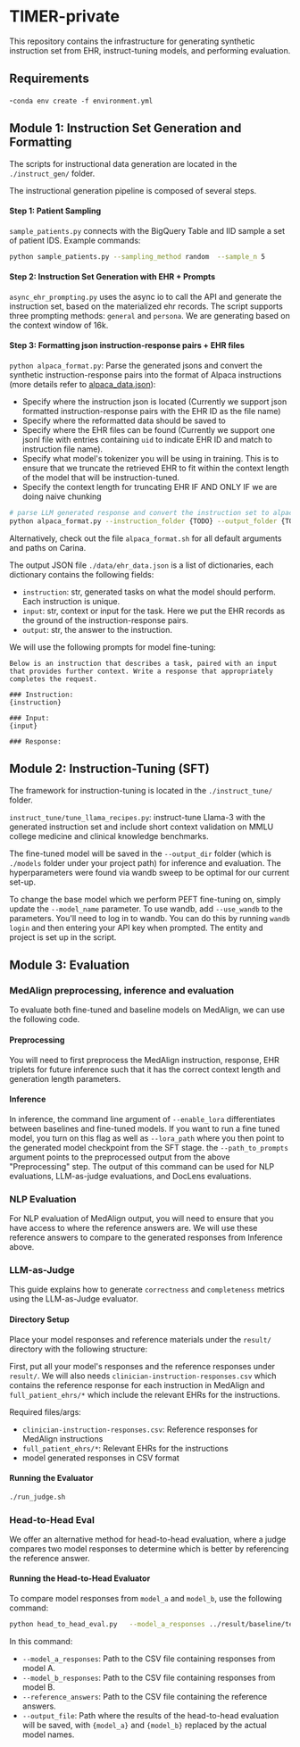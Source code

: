 # TIMER-private

This repository contains the infrastructure for generating synthetic instruction set from EHR, instruct-tuning models, and performing evaluation.

## Requirements 
-`conda env create -f environment.yml`

## Module 1: Instruction Set Generation and Formatting
The scripts for instructional data generation are located in the `./instruct_gen/` folder.

The instructional generation pipeline is composed of several steps.

#### Step 1: Patient Sampling 

`sample_patients.py` connects with the BigQuery Table and IID sample a set of patient IDS. Example commands:

```Bash
python sample_patients.py --sampling_method random  --sample_n 5
```

#### Step 2: Instruction Set Generation with EHR + Prompts

`async_ehr_prompting.py` uses the async io to call the API and generate the instruction set, based on the materialized ehr records. The script supports three prompting methods: `general` and `persona`. We are generating based on the context window of 16k. 

#### Step 3: Formatting json instruction-response pairs + EHR files
`python alpaca_format.py`: Parse the generated jsons and convert the synthetic instruction-response pairs into the format of Alpaca instructions (more details refer to [alpaca_data.json](https://github.com/tatsu-lab/stanford_alpaca?tab=readme-ov-file#data-release)):
- Specify where the instruction json is located (Currently we support json formatted instruction-response pairs with the EHR ID as the file name)
- Specify where the reformatted data should be saved to
- Specify where the EHR files can be found (Currently we support one jsonl file with entries containing `uid` to indicate EHR ID and match to instruction file name).
- Specify what model's tokenizer you will be using in training. This is to ensure that we truncate the retrieved EHR to fit within the context length of the model that will be instruction-tuned.
- Specify the context length for truncating EHR IF AND ONLY IF we are doing naive chunking
```Bash
# parse LLM generated response and convert the instruction set to alpaca format for SFT
python alpaca_format.py --instruction_folder {TODO} --output_folder {TODO} --ehr_data_path {TODO} --context_length {TODO}
```
Alternatively, check out the file `alpaca_format.sh` for all default arguments and paths on Carina.

The output JSON file `./data/ehr_data.json` is a list of dictionaries, each dictionary contains the following fields:

- `instruction`: str, generated tasks on what the model should perform. Each instruction is unique.
- `input`: str, context or input for the task. Here we put the EHR records as the ground of the instruction-response pairs.
- `output`: str, the answer to the instruction.

We will use the following prompts for model fine-tuning:
```
Below is an instruction that describes a task, paired with an input that provides further context. Write a response that appropriately completes the request.

### Instruction:
{instruction}

### Input:
{input}

### Response:
```


## Module 2: Instruction-Tuning (SFT)
The framework for instruction-tuning is located in the `./instruct_tune/` folder.

`instruct_tune/tune_llama_recipes.py`: instruct-tune Llama-3 with the generated instruction set and include short context validation on MMLU college medicine and clinical knowledge benchmarks.

The fine-tuned model will be saved in the `--output_dir` folder (which is `./models` folder under your project path) for inference and evaluation. The hyperparameters were found via wandb sweep to be optimal for our current set-up.

To change the base model which we perform PEFT fine-tuning on, simply update the `--model_name` parameter. To use wandb, add `--use_wandb` to the parameters. You'll need to log in to wandb. You can do this by running `wandb login` and then entering your API key when prompted. The entity and project is set up in the script. 

## Module 3: Evaluation

### MedAlign preprocessing, inference and evaluation
To evaluate both fine-tuned and baseline models on MedAlign, we can use the following code.

#### Preprocessing
You will need to first preprocess the MedAlign instruction, response, EHR triplets for future inference such that it has the correct context length and generation length parameters.

#### Inference
In inference, the command line argument of `--enable_lora` differentiates between baselines and fine-tuned models. If you want to run a fine tuned model, you turn on this flag as well as `--lora_path` where you then point to the generated model checkpoint from the SFT stage. the `--path_to_prompts` argument points to the preprocessed output from the above "Preprocessing" step. The output of this command can be used for NLP evaluations, LLM-as-judge evaluations, and DocLens evaluations.

### NLP Evaluation
For NLP evaluation of MedAlign output, you will need to ensure that you have access to where the reference answers are. We will use these reference answers to compare to the generated responses from Inference above.

### LLM-as-Judge
This guide explains how to generate `correctness` and `completeness` metrics using the LLM-as-Judge evaluator.

#### Directory Setup

Place your model responses and reference materials under the `result/` directory with the following structure:

First, put all your model's responses and the reference responses under `result/`. We will also needs `clinician-instruction-responses.csv` which contains the reference response for each instruction in MedAlign and `full_patient_ehrs/*` which include the relevant EHRs for the instructions. 

Required files/args:
- `clinician-instruction-responses.csv`: Reference responses for MedAlign instructions
- `full_patient_ehrs/*`: Relevant EHRs for the instructions
- model generated responses in CSV format

#### Running the Evaluator
```bash
./run_judge.sh
```

### Head-to-Head Eval
We offer an alternative method for head-to-head evaluation, where a judge compares two model responses to determine which is better by referencing the reference answer.

#### Running the Head-to-Head Evaluator
To compare model responses from `model_a` and `model_b`, use the following command:

```bash
python head_to_head_eval.py   --model_a_responses ../result/baseline/test_A_response.csv   --model_b_responses ../result/baseline/test_B_response.csv    --output_file ../result/head_to_head/{model_a}_{model_b}.json
```
In this command:
- `--model_a_responses`: Path to the CSV file containing responses from model A.
- `--model_b_responses`: Path to the CSV file containing responses from model B.
- `--reference_answers`: Path to the CSV file containing the reference answers.
- `--output_file`: Path where the results of the head-to-head evaluation will be saved, with `{model_a}` and `{model_b}` replaced by the actual model names.
